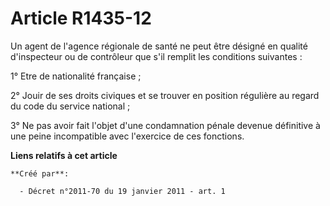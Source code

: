 # Article R1435-12

Un agent de l'agence régionale de santé ne peut être désigné en qualité d'inspecteur ou de contrôleur que s'il remplit les
conditions suivantes : 

1° Etre de nationalité française ; 

2° Jouir de ses droits civiques et se trouver en position régulière au regard du code du service national ; 

3° Ne pas avoir fait l'objet d'une condamnation pénale devenue définitive à une peine incompatible avec l'exercice de ces
fonctions.

**Liens relatifs à cet article**

	**Créé par**:

	  - Décret n°2011-70 du 19 janvier 2011 - art. 1
